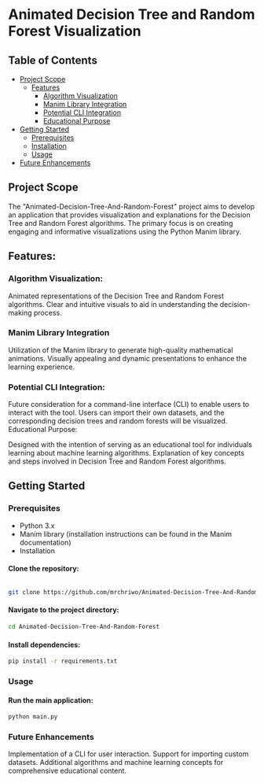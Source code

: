 # Animated Decision Tree and Random Forest Visualization


## Table of Contents

- [Project Scope](#project-scope)
  - [Features](#features)
    - [Algorithm Visualization](#algorithm-visualization)
    - [Manim Library Integration](#manim-library-integration)
    - [Potential CLI Integration](#potential-cli-integration)
    - [Educational Purpose](#educational-purpose)
- [Getting Started](#getting-started)
  - [Prerequisites](#prerequisites)
  - [Installation](#installation)
  - [Usage](#usage)
- [Future Enhancements](#future-enhancements)


## Project Scope

The "Animated-Decision-Tree-And-Random-Forest" project aims to develop an application that provides visualization and explanations for the Decision Tree and Random Forest algorithms. The primary focus is on creating engaging and informative visualizations using the Python Manim library.

## Features:

### Algorithm Visualization:

Animated representations of the Decision Tree and Random Forest algorithms.
Clear and intuitive visuals to aid in understanding the decision-making process.


### Manim Library Integration

Utilization of the Manim library to generate high-quality mathematical animations.
Visually appealing and dynamic presentations to enhance the learning experience.


### Potential CLI Integration:

Future consideration for a command-line interface (CLI) to enable users to interact with the tool.
Users can import their own datasets, and the corresponding decision trees and random forests will be visualized.
Educational Purpose:

Designed with the intention of serving as an educational tool for individuals learning about machine learning algorithms.
Explanation of key concepts and steps involved in Decision Tree and Random Forest algorithms.


## Getting Started

### Prerequisites
- Python 3.x
- Manim library (installation instructions can be found in the Manim documentation)
- Installation


#### Clone the repository:

```bash 

git clone https://github.com/mrchriwo/Animated-Decision-Tree-And-Random-Forest.git

```


#### Navigate to the project directory:

```bash 
cd Animated-Decision-Tree-And-Random-Forest
```

#### Install dependencies:

```bash
pip install -r requirements.txt
```


### Usage


#### Run the main application:

```bash
python main.py
```


### Future Enhancements
Implementation of a CLI for user interaction.
Support for importing custom datasets.
Additional algorithms and machine learning concepts for comprehensive educational content.